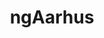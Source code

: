 ---
key: ngaarhus
title: ngAarhus
category: organizers
website: 'https://www.facebook.com/groups/ngAarhus/'
---